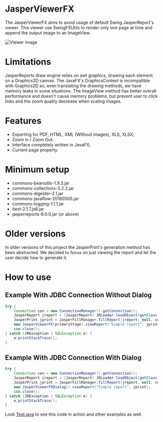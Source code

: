 # JasperViewerFX

The JasperViewerFX aims to avoid usage of default Swing JasperReport's viewer. This viewer use SwingFXUtils to render only one page at time and append the output image to an ImageView.

![Viewer image](https://i.imgur.com/U3yf65o.png)

# Limitations

JasperReports draw engine relies on awt graphics, drawing each element on a Graphics2D canvas. The JavaFX's GraphicsContext is incompatible with Graphics2D so, even translating the drawing methods, we have memory leaks in some situations. The ImageView method has better overall performance and doesn't cause memory problems, but prevent user to click links and the zoom quality decrease when scaling images.

# Features

- Exporting for PDF, HTML, XML (Without images), XLS, XLSX;
- Zoom in / Zoom Out;
- Interface completely written in JavaFX;
- Current page property.

# Minimum setup

- commons-beanutils-1.9.3.jar
- commons-collections-3.2.2.jar
- commons-digester-2.1.jar
- commons-javaflow-20160505.jar
- commons-logging-1.1.1.jar
- itext-2.1.7.js6.jar
- jasperreports-6.0.0.jar (or above)

# Older versions

In older versions of this project the JasperPrint's generation method has been abstracted. We decided to focus on just viewing the report and let the user decide how to generate it.

# How to use

## Example With JDBC Connection Without Dialog

```java
try {
	Connection con = new ConnectionManager().getConnection();
	JasperReport jreport = (JasperReport) JRLoader.loadObject(getClass().getResource("/org/jvfx/example/simple_report.jasper"));
	JasperPrint jprint = JasperFillManager.fillReport(jreport, null, con);
	new JasperViewerFX(primaryStage).viewReport("Simple report", jprint);
	con.close();
} catch (JRException | SQLException e) {
	e.printStackTrace();
}
```

## Example With JDBC Connection With Dialog

```java
try {
	Connection con = new ConnectionManager().getConnection();
	JasperReport jreport = (JasperReport) JRLoader.loadObject(getClass().getResource("/org/jvfx/example/simple_report.jasper"));
	JasperPrint jprint = JasperFillManager.fillReport(jreport, null, con);
	new JasperViewerFXDialog().viewReport("Simple report", jprint);
	con.close();
} catch (JRException | SQLException e) {
	e.printStackTrace();
}
```

Look [Test.java](org/jvfx/viewer/Test.java) to see this code in action and other examples as well.